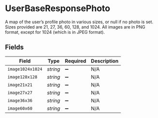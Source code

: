# UserBaseResponsePhoto

A map of the user’s profile photo in various sizes, or null if no photo is set. Sizes provided are 21, 27, 36, 60, 128, and 1024. All images are in PNG format, except for 1024 (which is in JPEG format).


## Fields

| Field              | Type               | Required           | Description        |
| ------------------ | ------------------ | ------------------ | ------------------ |
| `image1024x1024`   | *string*           | :heavy_minus_sign: | N/A                |
| `image128x128`     | *string*           | :heavy_minus_sign: | N/A                |
| `image21x21`       | *string*           | :heavy_minus_sign: | N/A                |
| `image27x27`       | *string*           | :heavy_minus_sign: | N/A                |
| `image36x36`       | *string*           | :heavy_minus_sign: | N/A                |
| `image60x60`       | *string*           | :heavy_minus_sign: | N/A                |